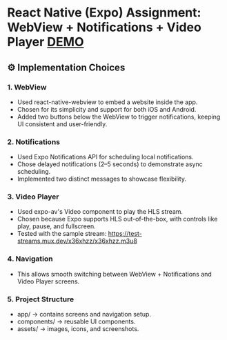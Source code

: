 # React Native (Expo) Assignment: WebView + Notifications + Video Player [DEMO](https://drive.google.com/file/d/15Ehek2xPdnFSlBoZnt76NVPVp1-o71Jc/view?usp=drive_link)


## ⚙️ Implementation Choices

### 1. WebView

- Used react-native-webview to embed a website inside the app.
- Chosen for its simplicity and support for both iOS and Android.
- Added two buttons below the WebView to trigger notifications, keeping UI consistent and user-friendly.

### 2. Notifications

- Used Expo Notifications API for scheduling local notifications.
- Chose delayed notifications (2–5 seconds) to demonstrate async scheduling.
- Implemented two distinct messages to showcase flexibility.

### 3. Video Player

- Used expo-av's Video component to play the HLS stream.
- Chosen because Expo supports HLS out-of-the-box, with controls like play, pause, and fullscreen.
- Tested with the sample stream:
<https://test-streams.mux.dev/x36xhzz/x36xhzz.m3u8>

### 4. Navigation

- This allows smooth switching between WebView + Notifications and Video Player screens.

### 5. Project Structure
- app/ → contains screens and navigation setup.
- components/ → reusable UI components.
- assets/ → images, icons, and screenshots.
